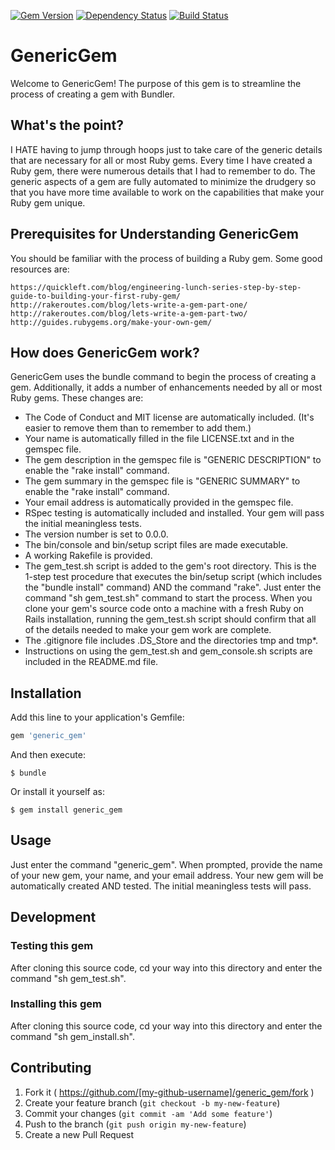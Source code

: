 [![Gem Version](https://badge.fury.io/rb/generic_gem.svg)](https://badge.fury.io/rb/generic_gem)
[![Dependency Status](https://gemnasium.com/jhsu802701/generic_gem.svg)](https://gemnasium.com/jhsu802701/generic_gem)
[![Build Status](https://travis-ci.org/jhsu802701/generic_gem.svg?branch=master)](https://travis-ci.org/jhsu802701/generic_gem)

# GenericGem

Welcome to GenericGem!  The purpose of this gem is to streamline the process of creating a gem with Bundler.  

## What's the point?
I HATE having to jump through hoops just to take care of the generic details that are necessary for all or most Ruby gems.  Every time I have created a Ruby gem, there were numerous details that I had to remember to do.  The generic aspects of a gem are fully automated to minimize the drudgery so that you have more time available to work on the capabilities that make your Ruby gem unique.

## Prerequisites for Understanding GenericGem
You should be familiar with the process of building a Ruby gem.  Some good resources are:

    https://quickleft.com/blog/engineering-lunch-series-step-by-step-guide-to-building-your-first-ruby-gem/
    http://rakeroutes.com/blog/lets-write-a-gem-part-one/
    http://rakeroutes.com/blog/lets-write-a-gem-part-two/
    http://guides.rubygems.org/make-your-own-gem/
    
## How does GenericGem work?
GenericGem uses the bundle command to begin the process of creating a gem.  Additionally, it adds a number of enhancements needed by all or most Ruby gems.  These changes are:

* The Code of Conduct and MIT license are automatically included.  (It's easier to remove them than to remember to add them.)
* Your name is automatically filled in the file LICENSE.txt and in the gemspec file.
* The gem description in the gemspec file is "GENERIC DESCRIPTION" to enable the "rake install" command.
* The gem summary in the gemspec file is "GENERIC SUMMARY" to enable the "rake install" command.
* Your email address is automatically provided in the gemspec file.
* RSpec testing is automatically included and installed.  Your gem will pass the initial meaningless tests.
* The version number is set to 0.0.0.
* The bin/console and bin/setup script files are made executable.
* A working Rakefile is provided.
* The gem_test.sh script is added to the gem's root directory.  This is the 1-step test procedure that executes the bin/setup script (which includes the "bundle install" command) AND the command "rake".  Just enter the command "sh gem_test.sh" command to start the process.  When you clone your gem's source code onto a machine with a fresh Ruby on Rails installation, running the gem_test.sh script should confirm that all of the details needed to make your gem work are complete.
* The .gitignore file includes .DS_Store and the directories tmp and tmp*.
* Instructions on using the gem_test.sh and gem_console.sh scripts are included in the README.md file.


## Installation

Add this line to your application's Gemfile:

```ruby
gem 'generic_gem'
```

And then execute:

    $ bundle

Or install it yourself as:

    $ gem install generic_gem

## Usage

Just enter the command "generic_gem".  When prompted, provide the name of your new gem, your name, and your email address.  Your new gem will be automatically created AND tested.  The initial meaningless tests will pass.

## Development

### Testing this gem

After cloning this source code, cd your way into this directory and enter the command "sh gem_test.sh".

### Installing this gem

After cloning this source code, cd your way into this directory and enter the command "sh gem_install.sh".

## Contributing

1. Fork it ( https://github.com/[my-github-username]/generic_gem/fork )
2. Create your feature branch (`git checkout -b my-new-feature`)
3. Commit your changes (`git commit -am 'Add some feature'`)
4. Push to the branch (`git push origin my-new-feature`)
5. Create a new Pull Request
